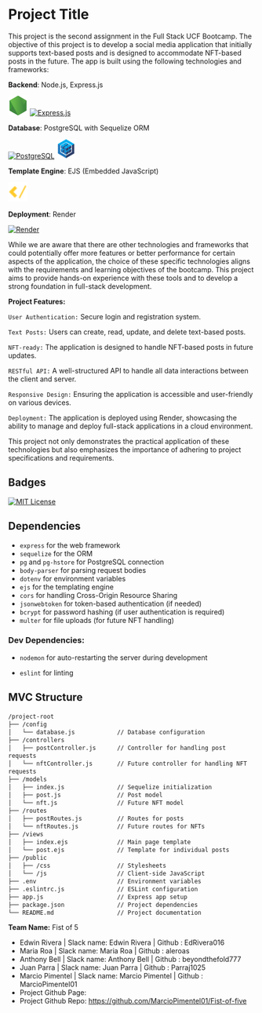 
# Project Title

This project is the second assignment in the Full Stack UCF Bootcamp. The objective of this project is to develop a social media application that initially supports text-based posts and is designed to accommodate NFT-based posts in the future. The app is built using the following technologies and frameworks:

**Backend**: Node.js, Express.js

<p align="left">
  <!-- Node.js Icon and Link -->
  <a href="https://nodejs.org/en/" target="_blank" rel="noopener noreferrer"><img src="https://raw.githubusercontent.com/devicons/devicon/master/icons/nodejs/nodejs-original.svg" width="40" height="40" alt="Node.js" /></a>
    <!-- Express.js Icon and Link -->
  <a href="https://expressjs.com/" target="_blank" rel="noopener noreferrer"><img src="https://icongr.am/devicon/express-original.svg?size=123&color=ffffff" width="40" height="40" alt="Express.js" /></a>
  </p>

**Database**: PostgreSQL with Sequelize ORM
<p align="left">
<!-- PostgreSQL Icon and Link -->
  <a href="https://www.postgresql.org/" target="_blank" rel="noopener noreferrer"><img src="https://raw.githubusercontent.com/danielcranney/readme-generator/main/public/icons/skills/postgresql-colored.svg" width="40" height="40" alt="PostgreSQL" /></a>
  <!-- Sequelize Icon and Link -->
  <a href="https://sequelize.org/" target="_blank" rel="noopener noreferrer"><img src="https://raw.githubusercontent.com/devicons/devicon/master/icons/sequelize/sequelize-original.svg" width="40" height="40" alt="Sequelize" /></a>
</p>

**Template Engine**: EJS (Embedded JavaScript)
<p align="left">
<a href="https://ejs.co/" target="_blank" rel="noopener noreferrer">
  <img src="./images/ejs.svg" width="40" height="40" alt="EJS">
</a>
</p>

**Deployment**: Render
<p align="left">
<a href="https://render.com/" target="_blank" rel="noopener noreferrer">
  <img src="https://avatars.githubusercontent.com/u/36424661?s=200&v=4" width="40" height="40" alt="Render" />
</a>
</p>

While we are aware that there are other technologies and frameworks that could potentially offer more features or better performance for certain aspects of the application, the choice of these specific technologies aligns with the requirements and learning objectives of the bootcamp. This project aims to provide hands-on experience with these tools and to develop a strong foundation in full-stack development.

**Project Features:**

`User Authentication:` Secure login and registration system.

`Text Posts:` Users can create, read, update, and delete text-based posts.

`NFT-ready:` The application is designed to handle NFT-based posts in future updates.

`RESTful API:` A well-structured API to handle all data interactions between the client and server.

`Responsive Design:` Ensuring the application is accessible and user-friendly on various devices.

`Deployment:` The application is deployed using Render, showcasing the ability to manage and deploy full-stack applications in a cloud environment.

This project not only demonstrates the practical application of these technologies but also emphasizes the importance of adhering to project specifications and requirements.


## Badges


[![MIT License](https://img.shields.io/badge/License-MIT-green.svg)](https://choosealicense.com/licenses/mit/)





## Dependencies

* `express` for the web framework
* `sequelize` for the ORM
* `pg` and `pg-hstore` for PostgreSQL connection
* `body-parser` for parsing request bodies
* `dotenv` for environment variables
* `ejs` for the templating engine
* `cors` for handling Cross-Origin Resource Sharing
* `jsonwebtoken` for token-based authentication (if needed)
* `bcrypt` for password hashing (if user authentication is required)
* `multer` for file uploads (for future NFT handling)


### Dev Dependencies:

* `nodemon` for auto-restarting the server during development

*  `eslint` for linting

## MVC Structure
```
/project-root
├── /config
│   └── database.js            // Database configuration
├── /controllers
│   ├── postController.js      // Controller for handling post requests
│   └── nftController.js       // Future controller for handling NFT requests
├── /models
│   ├── index.js               // Sequelize initialization
│   ├── post.js                // Post model
│   └── nft.js                 // Future NFT model
├── /routes
│   ├── postRoutes.js          // Routes for posts
│   └── nftRoutes.js           // Future routes for NFTs
├── /views
│   ├── index.ejs              // Main page template
│   └── post.ejs               // Template for individual posts
├── /public
│   ├── /css                   // Stylesheets
│   └── /js                    // Client-side JavaScript
├── .env                       // Environment variables
├── .eslintrc.js               // ESLint configuration
├── app.js                     // Express app setup
├── package.json               // Project dependencies
└── README.md                  // Project documentation
```



  **Team Name:** Fist of 5
  * Edwin Rivera | Slack name: Edwin Rivera | Github : EdRivera016
  * Maria Roa | Slack name: Maria Roa | Github : aleroas
  * Anthony Bell | Slack name: Anthony Bell | Github : beyondthefold777
  * Juan Parra | Slack name: Juan Parra | Github : Parraj1025
  * Marcio Pimentel | Slack name: Marcio Pimentel | Github : MarcioPimentel01
  * Project Github Page: 
  * Project Github Repo: https://github.com/MarcioPimentel01/Fist-of-five